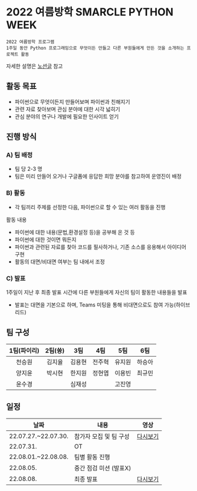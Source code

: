 # 2022 여름방학 SMARCLE PYTHON WEEK
```
2022 여름방학 프로그램
1주일 동안 Python 프로그래밍으로 무엇이든 만들고 다른 부원들에게 만든 것을 소개하는 프로젝트 활동
```

자세한 설명은 [노션글](https://www.notion.so/smarcle/2022-Python-Week-796722b2b14f42538e6aaa5675efea04) 참고


## 활동 목표
* 파이썬으로 무엇이든지 만들어보며 파이썬과 친해지기
* 관련 자료 찾아보며 관심 분야에 대한 시각 넓히기
* 관심 분야의 연구나 개발에 필요한 인사이트 얻기

## 진행 방식

### A) 팀 배정

- 팀 당 2-3 명
- 팀은 미리 만들어 오거나 구글폼에 응답한 희망 분야를 참고하여 운영진이 배정

### B) 활동

- 각 팀끼리 주제를 선정한 다음, 파이썬으로 할 수 있는 여러 활동을 진행

활동 내용 

- 파이썬에 대한 내용(문법,환경설정 등)을 공부해 온 것 등
- 파이썬에 대한 것이면 뭐든지
- 파이썬과 관련된 자료를 찾아 코드를 필사하거나, 기존 소스를 응용해서 아이디어 구현
- 활동의 대면/비대면 여부는 팀 내에서 조정

### C) 발표

1주일이 지난 후 최종 발표 시간에 다른 부원들에게 자신의 팀이 활동한 내용들을 발표

* 발표는 대면을 기본으로 하며, Teams 미팅을 통해 비대면으로도 참여 가능(하이브리드)

## 팀 구성
| 1팀(파이리) | 2팀(쓩) | 3팀 | 4팀 | 5팀 | 6팀 |
|:---:|:---:|:---:|:---:|:---:|:---:|
|천승원|김지율|김용현|전주혁|유지원|하승아|
|양지윤|박시현|한지원|정현엽|이용빈|최규민|
|윤수경|    |심재성|    |고진영|    |


## 일정

|날짜|내용|영상|
|------|---|---|
|22.07.27.~22.07.30.|참가자 모집 및 팀 구성|[다시보기](https://youtu.be/QowF0Yi59oE)|
|22.07.31.|OT||
|22.08.01.~22.08.08.|팀별 활동 진행||
|22.08.05.|중간 점검 미션 (발표X)||
|22.08.08.|최종 발표|[다시보기](https://www.youtube.com/watch?v=zp6tgkpNn8U)|
